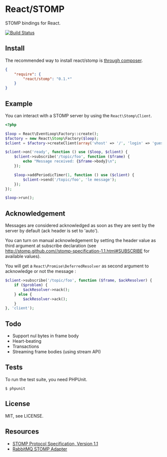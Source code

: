 # React/STOMP

STOMP bindings for React.

[![Build Status](https://secure.travis-ci.org/reactphp/stomp.png?branch=master)](http://travis-ci.org/reactphp/stomp)

## Install

The recommended way to install react/stomp is [through composer](http://getcomposer.org).

```JSON
{
    "require": {
        "react/stomp": "0.1.*"
    }
}
```

## Example

You can interact with a STOMP server by using the `React\Stomp\Client`.

```php
<?php

$loop = React\EventLoop\Factory::create();
$factory = new React\Stomp\Factory($loop);
$client = $factory->createClient(array('vhost' => '/', 'login' => 'guest', 'passcode' => 'guest'));

$client->on('ready', function () use ($loop, $client) {
    $client->subscribe('/topic/foo', function ($frame) {
        echo "Message received: {$frame->body}\n";
    });

    $loop->addPeriodicTimer(1, function () use ($client) {
        $client->send('/topic/foo', 'le message');
    });
});

$loop->run();
```

## Acknowledgement

Messages are considered acknowledged as soon as they are sent by the server by
default (ack header is set to 'auto').

You can turn on manual acknowledgement by setting the header value as third
argument at subscribe declaration
(see http://stomp.github.com//stomp-specification-1.1.html#SUBSCRIBE for
available values).

You will get a `React\Promise\DeferredResolver` as second argument to
acknowledge or not the message :

```php
$client->subscribe('/topic/foo', function ($frame, $ackResolver) {
    if ($problem) {
        $ackResolver->nack();
    } else {
        $ackResolver->ack();
    }
}, 'client');
```

## Todo

* Support nul bytes in frame body
* Heart-beating
* Transactions
* Streaming frame bodies (using stream API)

## Tests

To run the test suite, you need PHPUnit.

    $ phpunit

## License

MIT, see LICENSE.

## Resources

* [STOMP Protocol Specification, Version 1.1](http://stomp.github.com/stomp-specification-1.1.html)
* [RabbitMQ STOMP Adapter](http://www.rabbitmq.com/stomp.html)
